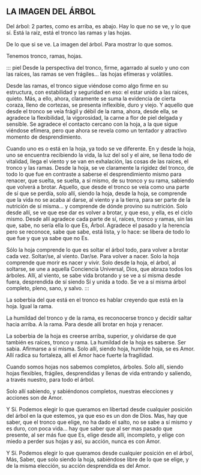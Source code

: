 ## LA IMAGEN DEL ÁRBOL

Del árbol: 2 partes, como es arriba, es abajo.
Hay lo que no se ve, y lo que sí.
Está la raíz, está el tronco las ramas y las hojas.

De lo que si se ve.
La imagen del árbol.
Para mostrar lo que somos.

Tenemos tronco, ramas, hojas.

::: piel
Desde la perspectiva del tronco, firme, agarrado al suelo y uno con las raíces, las ramas se ven frágiles… las hojas efímeras y volátiles.

Desde las ramas, el tronco sigue viéndose como algo firme en su estructura, con estabilidad y seguridad en eso: el estar unido a las raíces, quieto. Más, a ello, ahora, claramente se suma la evidencia de cierta coraza, lleno de cortezas, se presenta inflexible, duro y viejo. Y aquello que desde el tronco se veía frágil y débil de la rama, ahora, desde ella, se agradece la flexibilidad, la vigorosidad, la carne a flor de piel delgada y sensible. Se agradece el contacto cercano con la hoja, a la que sigue viéndose efímera, pero que ahora se revela como un tentador y atractivo momento de desprendimiento.


Cuando uno es o está en la hoja, ya todo se ve diferente. En y desde la hoja, uno se encuentra recibiendo la vida, la luz del sol y el aire, se llena todo de vitalidad, llega el viento y se van en exhalación, las cosas de las raíces, el tronco y las ramas. Desde la hoja, se ve claramente la rigidez del tronco, de todo lo que fue en contraste a saberse el desprendimiento mismo para renacer, que suelta, se suelta, a sí mismo, de su tronco y su rama, sabiendo que volverá a brotar. Aquello, que desde el tronco se veía como una parte de sí que se perdía, solo allí, siendo la hoja, desde la hoja, se comprende que la vida no se acaba al darse, al viento y a la tierra, para ser parte de la nutrición de sí misma… y comprende de dónde provino su nutrición. Solo desde allí, se ve que ese dar es volver a brotar, y que eso, y ella, es el ciclo mismo. Desde allí agradece cada parte de sí, raíces, tronco y ramas, sin las que, sabe, no sería ella lo que Es, Árbol. Agradece el pasado y la herencia pero se reconoce, sabe que sabe, está lista, y lo hace: se libera de todo lo que fue y que ya sabe que no Es. 

Sólo la hoja comprende lo que es soltar el árbol todo, para volver a brotar cada vez. Soltar/se, al viento. Dar/se. Para volver a nacer. Solo la hoja comprende que morir es nacer y vivir. Solo desde la hoja, el árbol, al soltarse, se une a aquella Conciencia Universal, Dios, que abraza todos los árboles. Allí, al viento, se sabe vida brotando y se ve a sí misma desde fuera, desprendida de sí siendo Sí y unida a todo. Se ve a sí misma árbol completo, pleno, sano, y salvo.
:::

La soberbia del que está en el tronco es hablar creyendo que está en la hoja. Igual la rama.

La humildad del tronco y de la rama, es reconocerse tronco y decidir saltar hacia arriba. A la rama. Para desde allí brotar en hoja y renacer.

La soberbia de la hoja es creerse arriba, superior, y olvidarse de que también es raíces, tronco y rama. La humildad de la hoja es saberse. Ser sabia. Afirmarse a sí misma. Solo allí, siendo hoja, humilde hoja, se es Amor. Allí radica su fortaleza, allí el Amor hace fuerte la fragilidad.

Cuando somos hojas nos sabemos completos, árboles. Solo allí, siendo hojas flexibles, frágiles, desprendidas y llenas de vida entrando y saliendo, a través nuestro, para todo el árbol.

Solo allí sabiendo, y sabiéndonos completos, nuestras elecciones y acciones son de Amor.

Y Sí. Podemos elegir lo que queramos en libertad desde cualquier posición del árbol en la que estemos, ya que eso es un don de Dios. Mas, hay que saber, que el tronco que elige, no ha dado el salto, no se sabe a sí mismo y es duro, con poca vida… hay que saber que al ser mas pasado que presente, al ser más fue que Es, elige desde allí, incompleto, y elige con miedo a perder sus hojas y así, su acción, nunca es con Amor.

Y Sí. Podemos elegir lo que queramos desde cualquier posición en el árbol, Más, Saber, que solo siendo la hoja, sabiéndose libre de lo que se elige, y de la misma elección, su acción desprendida es del Amor.